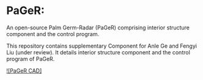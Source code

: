 # PaGeR:
An open-source Palm Germ-Radar (PaGeR) comprising interior structure component and the control program.

This repository contains supplementary Component for Anle Ge and Fengyi Liu (under review). It details interior structure component and the control program of PaGeR.

[![PaGeR CAD]](Overview.gif)
